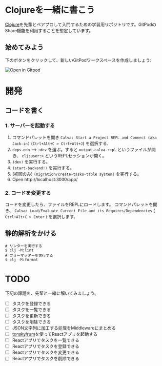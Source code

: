# Clojureを一緒に書こう

[Clojure](https://clojure.org/)を先輩とペアプロして入門するための学習用リポジトリです。GitPodのShare機能を利用することを想定しています。

## 始めてみよう

下のボタンをクリックして、新しいGitPodワークスペースを作成しましょう:

[![Open in Gitpod](https://gitpod.io/button/open-in-gitpod.svg)](https://gitpod.io/#https://github.com/blackawa/write-clojure-with-menty)

# 開発

## コードを書く

### 1. サーバーを起動する

1. コマンドパレットを開き `Calva: Start a Project REPL and Connect (aka Jack-in)` (`Ctrl+Alt+C > Ctrl+Alt+J`) を選択する.
1. `deps.edn` --> `:dev` を選ぶ。すると `output.calva-repl` というファイルが開き、 `clj:user:>` というREPLセッションが開く。
1. `(dev)` を実行する。
1. `(start-backend!)` を実行する。
1. (初回のみ)  `(migration/create-tasks-table system)` を実行する。
1. Open http://localhost:3000/app/

### 2. コードを変更する

コードを変更したら、ファイルをREPLにロードします。
コマンドパレットを開き、 `Calva: Load/Evaluate Current File and its Requires/Dependencies` ( `Ctrl+Alt+C > Enter` ) を選択します。

## 静的解析をかける

    # リンターを実行する
    $ clj -M:lint
    # フォーマッターを実行する
    $ clj -M:format

# TODO

下記の課題を、先輩と一緒に解いてみましょう。

- [ ] タスクを登録できる
- [ ] タスクを一覧できる
- [ ] タスクを更新できる
- [ ] タスクを削除できる
- [ ] JSON文字列に加工する処理をMiddlewareにまとめる
- [ ] [tonsky/rum](https://github.com/tonsky/rum)を使ってReactアプリを起動する
- [ ] Reactアプリでタスクを一覧できる
- [ ] Reactアプリでタスクを登録できる
- [ ] Reactアプリでタスクを変更できる
- [ ] Reactアプリでタスクを削除できる

